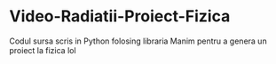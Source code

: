 # Video-Radiatii-Proiect-Fizica
Codul sursa scris in Python folosing libraria Manim pentru a genera un proiect la fizica lol
